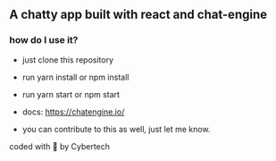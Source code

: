 ## A chatty app built with react and chat-engine

### how do I use it?

- just clone this repository
- run yarn install or npm install
- run yarn start or npm start
- docs: https://chatengine.io/

- you can contribute to this as well, just let me know.

coded with 💖 by Cybertech
